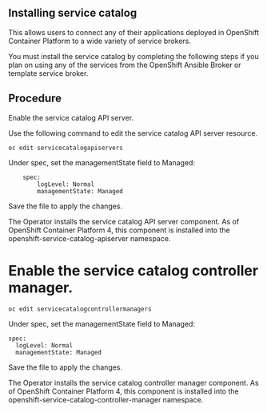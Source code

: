 ## Installing service catalog

This allows users to connect any of their applications deployed in OpenShift Container Platform to a wide variety of service brokers.

You must install the service catalog by completing the following steps if you plan on using any of the services from the OpenShift Ansible Broker or template service broker.

## Procedure
Enable the service catalog API server.

Use the following command to edit the service catalog API server resource.

`oc edit servicecatalogapiservers`

Under spec, set the managementState field to Managed:

```
    spec:
        logLevel: Normal
        managementState: Managed
```

Save the file to apply the changes.

The Operator installs the service catalog API server component. As of OpenShift Container Platform 4, this component is installed into the openshift-service-catalog-apiserver namespace.

# Enable the service catalog controller manager.

`oc edit servicecatalogcontrollermanagers` 

Under spec, set the managementState field to Managed:

```
spec:
  logLevel: Normal
  managementState: Managed

```

Save the file to apply the changes.

The Operator installs the service catalog controller manager component. As of OpenShift Container Platform 4, this component is installed into the openshift-service-catalog-controller-manager namespace.